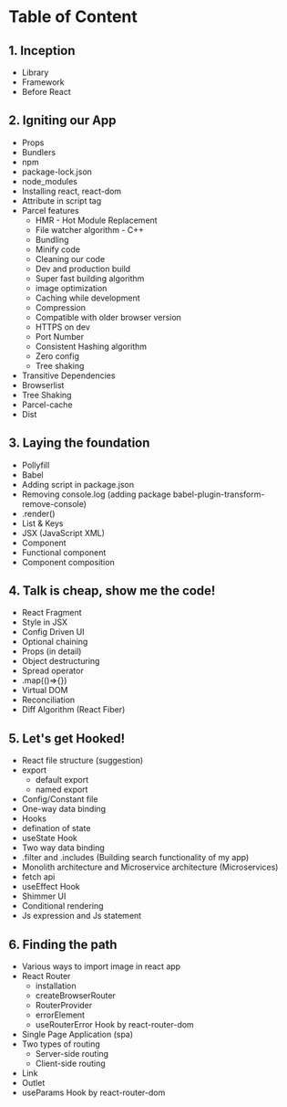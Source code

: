 # Table of Content

## 1. Inception 
 * Library 
 * Framework
 * Before React
 
## 2. Igniting our App
 * Props
 * Bundlers
 * npm
 * package-lock.json
 * node_modules
 * Installing react, react-dom
 * Attribute in script tag 
 * Parcel features
   * HMR - Hot Module Replacement 
   * File watcher algorithm - C++
   * Bundling
   * Minify code
   * Cleaning our code 
   * Dev and production build 
   * Super fast building algorithm
   * image optimization 
   * Caching while development
   * Compression 
   * Compatible with older browser version 
   * HTTPS on dev 
   * Port Number 
   * Consistent Hashing algorithm 
   * Zero config 
   * Tree shaking
 * Transitive Dependencies
 * Browserlist 
 * Tree Shaking 
 * Parcel-cache
 * Dist

## 3. Laying the foundation 
 * Pollyfill 
 * Babel
 * Adding script in package.json
 * Removing console.log (adding package babel-plugin-transform-remove-console)
 * .render()
 * List & Keys
 * JSX (JavaScript XML)
 * Component 
 * Functional component 
 * Component composition
 
 ## 4. Talk is cheap, show me the code! 
 * React Fragment
 * Style in JSX
 * Config Driven UI
 * Optional chaining
 * Props (in detail)
 * Object destructuring
 * Spread operator
 * .map(()=>{})
 * Virtual DOM
 * Reconciliation
 * Diff Algorithm (React Fiber)
 
 ## 5. Let's get Hooked! 
 * React file structure (suggestion)
 * export
   * default export
   * named export
 * Config/Constant file
 * One-way data binding
 * Hooks
 * defination of state
 * useState Hook
 * Two way data binding
 * .filter and .includes (Building search functionality of my app)
 * Monolith architecture and Microservice architecture (Microservices)
 * fetch api
 * useEffect Hook
 * Shimmer UI
 * Conditional rendering
 * Js expression and Js statement
 
  ## 6. Finding the path 
 * Various ways to import image in react app
 * React Router
   * installation
   * createBrowserRouter
   * RouterProvider
   * errorElement
   * useRouterError Hook by react-router-dom
 * Single Page Application (spa)
 * Two types of routing 
   * Server-side routing
   * Client-side routing 
 * Link 
 * Outlet
 * useParams Hook by react-router-dom
 
 
 

 

 
